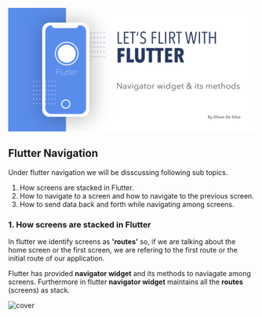 ![cover](other/cover.png)

## Flutter Navigation 

Under flutter navigation we will be disscussing following sub topics.

 1. How screens are stacked in Flutter.
 2. How to navigate to a screen and how to navigate to the previous screen.
 3. How to send data back and forth while navigating among screens.

### 1. How screens are stacked in Flutter
In flutter we identify screens as **'routes'** so, if we are talking about the home screen or the first screen, we are refering to the first route or the initial route of our application. 

Flutter has provided **navigator widget** and its methods to naviagate among screens. Furthermore in flutter **navigator widget** maintains all the **routes** (screens) as stack. 

![cover](other/HowscreensarestackedinFlutt.gif)
